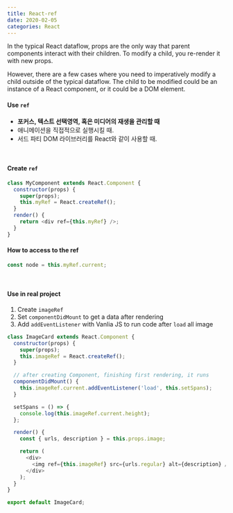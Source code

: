 ```yaml
---
title: React-ref
date: 2020-02-05
categories: React
---
```


In the typical React dataflow, props are the only way that parent components interact with their children. To modify a child, you re-render it with new props.

However, there are a few cases where you need to imperatively modify a child outside of the typical dataflow. The child to be modified could be an instance of a React component, or it could be a DOM element.

#### Use `ref`
- <b>포커스, 텍스트 선택영역, 혹은 미디어의 재생을 관리할 때</b>
- 애니메이션을 직접적으로 실행시킬 때.
- 서드 파티 DOM 라이브러리를 React와 같이 사용할 때.

<br>

#### Create `ref`

```js
class MyComponent extends React.Component {
  constructor(props) {
    super(props);
    this.myRef = React.createRef();
  }
  render() {
    return <div ref={this.myRef} />;
  }
}
```

#### How to access to the ref
```js
const node = this.myRef.current;
```

<br>

#### Use in real project
1) Create `imageRef`
2) Set `componentDidMount` to get a data after rendering
3) Add `addEventListener` with Vanlia JS to run code after `load` all image



```js
class ImageCard extends React.Component {
  constructor(props) {
    super(props);
    this.imageRef = React.createRef();
  }

  // after creating Component, finishing first rendering, it runs
  componentDidMount() {
    this.imageRef.current.addEventListener('load', this.setSpans);
  }

  setSpans = () => {
    console.log(this.imageRef.current.height);
  };

  render() {
    const { urls, description } = this.props.image;

    return (
      <div>
        <img ref={this.imageRef} src={urls.regular} alt={description} />
      </div>
    );
  }
}

export default ImageCard;
```
